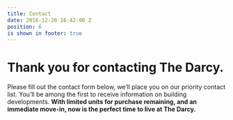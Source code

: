 ```yaml
---
title: Contact
date: 2016-12-26 16:42:00 Z
position: 6
is shown in footer: true
---
```


# Thank you for contacting The Darcy.

Please fill out the contact form below, we’ll place you on our priority contact list. You’ll be among the first to receive information on building developments. **With limited units for purchase remaining, and an immediate move-in, now is the perfect time to live at The Darcy.**
